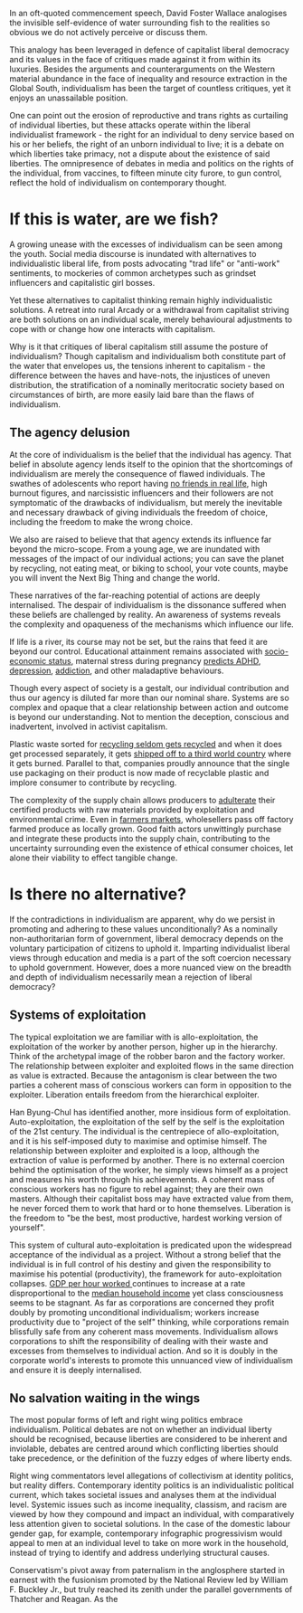 In an oft-quoted commencement speech, David Foster Wallace analogises the invisible self-evidence of water surrounding fish to the realities so obvious we do not actively perceive or discuss them.

This analogy has been leveraged in defence of capitalist liberal democracy and its values in the face of critiques made against it from within its luxuries. Besides the arguments and counterarguments on the Western material abundance in the face of inequality and resource extraction in the Global South, individualism has been the target of countless critiques, yet it enjoys an unassailable position.

One can point out the erosion of reproductive and trans rights as curtailing of individual liberties, but these attacks operate within the liberal individualist framework - the right for an individual to deny service based on his or her beliefs, the right of an unborn individual to live; it is a debate on which liberties take primacy, not a dispute about the existence of said liberties. The omnipresence of debates in media and politics on the rights of the individual, from vaccines, to fifteen minute city furore, to gun control, reflect the hold of individualism on contemporary thought.

# If this is water, are we fish?

A growing unease with the excesses of individualism can be seen among the youth. Social media discourse is inundated with alternatives to individualistic liberal life, from posts advocating "trad life" or "anti-work" sentiments, to mockeries of common archetypes such as grindset influencers and capitalistic girl bosses.

Yet these alternatives to capitalist thinking remain highly individualistic solutions. A retreat into rural Arcady or a withdrawal from capitalist striving are both solutions on an individual scale, merely behavioural adjustments to cope with or change how one interacts with capitalism.

Why is it that critiques of liberal capitalism still assume the posture of individualism? Though capitalism and individualism both constitute part of the water that envelopes us, the tensions inherent to capitalism - the difference between the haves and have-nots, the injustices of uneven distribution, the stratification of a nominally meritocratic society based on circumstances of birth, are more easily laid bare than the flaws of individualism.

## The agency delusion

At the core of individualism is the belief that the individual has agency. That belief in  absolute agency lends itself to the opinion that the shortcomings of individualism are merely the consequence of flawed individuals. The swathes of adolescents who report having [no friends in real life](https://www.aei.org/research-products/report/the-state-of-american-friendship-change-challenges-and-loss/), high burnout figures, and narcissistic influencers and their followers are not symptomatic of the drawbacks of individualism, but merely the inevitable and necessary drawback of giving individuals the freedom of choice, including the freedom to make the wrong choice.

We also are raised to believe that that agency extends its influence far beyond the micro-scope. From a young age, we are inundated with messages of the impact of our individual actions; you can save the planet by recycling, not eating meat, or biking to school, your vote counts, maybe you will invent the Next Big Thing and change the world.

These narratives of the far-reaching potential of actions are deeply internalised. The despair of individualism is the dissonance suffered when these beliefs are challenged by reality. An awareness of systems reveals the complexity and opaqueness of the mechanisms which influence our life.

If life is a river, its course may not be set, but the rains that feed it are beyond our control. Educational attainment remains associated with [socio-economic status](https://www.nature.com/articles/s41539-022-00120-3), maternal stress during pregnancy [predicts ADHD](https://www.ncbi.nlm.nih.gov/pmc/articles/PMC2186370/), [depression](https://www.ncbi.nlm.nih.gov/pmc/articles/PMC8641663/), [addiction](https://www.ncbi.nlm.nih.gov/pmc/articles/PMC3195272/), and other maladaptive behaviours.

Though every aspect of society is a gestalt, our individual contribution and thus our agency is diluted far more than our nominal share. Systems are so complex and opaque that a clear relationship between action and outcome is beyond our understanding. Not to mention the deception, conscious and inadvertent, involved in activist capitalism. 

Plastic waste sorted for [recycling seldom gets recycled](https://www.greenpeace.org/usa/reports/circular-claims-fall-flat-again/) and when it does get processed separately, it gets [shipped off to a third world country](https://www.bbc.com/news/world-asia-46518747) where it gets burned. Parallel to that, companies proudly announce that the single use packaging on their product is now made of recyclable plastic and implore consumer to contribute by recycling.

The complexity of the supply chain allows producers to [adulterate](https://www.washingtonpost.com/business/2019/10/23/chocolate-companies-say-their-cocoa-is-certified-some-farms-use-child-labor-thousands-are-protected-forests/) their certified products with raw materials provided by exploitation and environmental crime. Even in [farmers markets](https://www.cbc.ca/news/business/farmers-markets-lies-marketplace-1.4306231), wholesellers pass off factory farmed produce as locally grown. Good faith actors unwittingly purchase and integrate these products into the supply chain, contributing to the uncertainty surrounding even the existence of ethical consumer choices, let alone their viability to effect tangible change.

# Is there no alternative?

If the contradictions in individualism are apparent, why do we persist in promoting and adhering to these values unconditionally? As a nominally non-authoritarian form of government, liberal democracy depends on the voluntary participation of citizens to uphold it. Imparting individualist liberal views through education and media is a part of the soft coercion necessary to uphold government. However, does a more nuanced view on the breadth and depth of individualism necessarily mean a rejection of liberal democracy?

## Systems of exploitation

The typical exploitation we are familiar with is allo-exploitation, the exploitation of the worker by another person, higher up in the hierarchy. Think of the archetypal image of the robber baron and the factory worker. The relationship between exploiter and exploited flows in the same direction as value is extracted. Because the antagonism is clear between the two parties a coherent mass of conscious workers can form in opposition to the exploiter. Liberation entails freedom from the hierarchical exploiter.

Han Byung-Chul has identified another, more insidious form of exploitation. Auto-exploitation, the exploitation of the self by the self is the exploitation of the 21st century. The individual is the centrepiece of allo-exploitation, and it is his self-imposed duty to maximise and optimise himself. The relationship between exploiter and exploited is a loop, although the extraction of value is performed by another. There is no external coercion behind the optimisation of the worker, he simply views himself as a project and measures his worth through his achievements. A coherent mass of conscious workers has no figure to rebel against; they are their own masters. Although their capitalist boss may have extracted value from them, he never forced them to work that hard or to hone themselves. Liberation is the freedom to "be the best, most productive, hardest working version of yourself".

This system of cultural auto-exploitation is predicated upon the widespread acceptance of the individual as a project. Without a strong belief that the individual is in full control of his destiny and given the responsibility to maximise his potential (productivity), the framework for auto-exploitation collapses. [GDP per hour worked ](https://www.pewresearch.org/social-trends/2020/01/09/trends-in-income-and-wealth-inequality/) continues to increase at a rate disproportional to the [median household income](https://www.pewresearch.org/social-trends/2020/01/09/trends-in-income-and-wealth-inequality/) yet class consciousness seems to be stagnant. As far as corporations are concerned they profit doubly by promoting unconditional individualism; workers increase productivity due to "project of the self" thinking, while corporations remain blissfully safe from any coherent mass movements. Individualism allows corporations to shift the responsibility of dealing with their waste and excesses from themselves to individual action. And so it is doubly in the corporate world's interests to promote this unnuanced view of individualism and ensure it is deeply internalised.

## No salvation waiting in the wings

The most popular forms of left and right wing politics embrace individualism. Political debates are not on whether an individual liberty should be recognised, because liberties are considered to be inherent and inviolable, debates are centred around which conflicting liberties should take precedence, or the definition of the fuzzy edges of where liberty ends.

Right wing commentators level allegations of collectivism at identity politics, but reality differs. Contemporary identity politics is an individualistic political current, which takes societal issues and analyses them at the individual level. Systemic issues such as income inequality, classism, and racism are viewed by how they compound and impact an individual, with comparatively less attention given to societal solutions. In the case of the domestic labour gender gap, for example, contemporary infographic progressivism would appeal to men at an individual level to take on more work in the household, instead of trying to identify and address underlying structural causes.

Conservatism's pivot away from paternalism in the anglosphere started in earnest with the fusionism promoted by the National Review led by William F. Buckley Jr., but truly reached its zenith under the parallel governments of Thatcher and Reagan. As the 